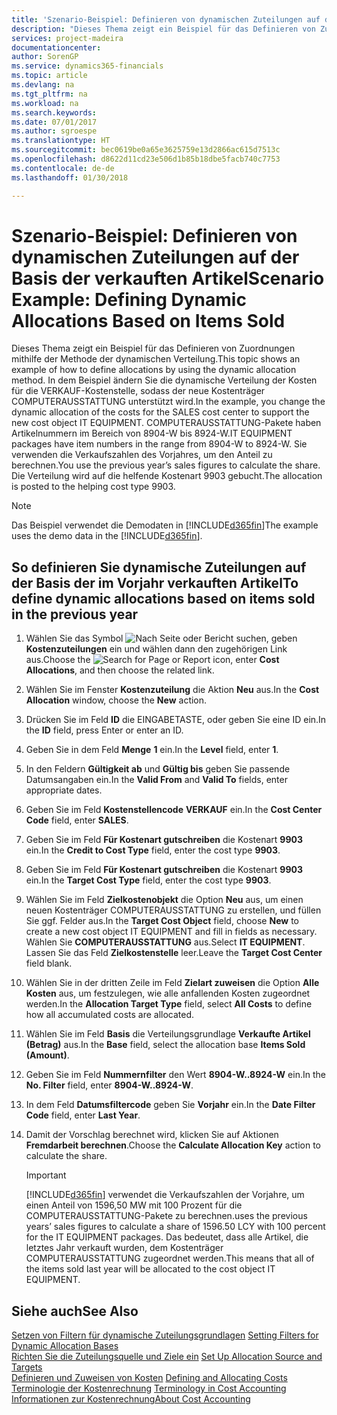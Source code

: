 ```yaml
---
title: 'Szenario-Beispiel: Definieren von dynamischen Zuteilungen auf der Basis der verkauften Artikel | Microsoft Docs'
description: "Dieses Thema zeigt ein Beispiel für das Definieren von Zuordnungen mithilfe der Methode der dynamischen Verteilung."
services: project-madeira
documentationcenter: 
author: SorenGP
ms.service: dynamics365-financials
ms.topic: article
ms.devlang: na
ms.tgt_pltfrm: na
ms.workload: na
ms.search.keywords: 
ms.date: 07/01/2017
ms.author: sgroespe
ms.translationtype: HT
ms.sourcegitcommit: bec0619be0a65e3625759e13d2866ac615d7513c
ms.openlocfilehash: d8622d11cd23e506d1b85b18dbe5facb740c7753
ms.contentlocale: de-de
ms.lasthandoff: 01/30/2018

---
```

# <a name="scenario-example-defining-dynamic-allocations-based-on-items-sold"></a><span data-ttu-id="dfa1b-103">Szenario-Beispiel: Definieren von dynamischen Zuteilungen auf der Basis der verkauften Artikel</span><span class="sxs-lookup"><span data-stu-id="dfa1b-103">Scenario Example: Defining Dynamic Allocations Based on Items Sold</span></span>
<span data-ttu-id="dfa1b-104">Dieses Thema zeigt ein Beispiel für das Definieren von Zuordnungen mithilfe der Methode der dynamischen Verteilung.</span><span class="sxs-lookup"><span data-stu-id="dfa1b-104">This topic shows an example of how to define allocations by using the dynamic allocation method.</span></span> <span data-ttu-id="dfa1b-105">In dem Beispiel ändern Sie die dynamische Verteilung der Kosten für die VERKAUF-Kostenstelle, sodass der neue Kostenträger COMPUTERAUSSTATTUNG unterstützt wird.</span><span class="sxs-lookup"><span data-stu-id="dfa1b-105">In the example, you change the dynamic allocation of the costs for the SALES cost center to support the new cost object IT EQUIPMENT.</span></span> <span data-ttu-id="dfa1b-106">COMPUTERAUSSTATTUNG-Pakete haben Artikelnummern im Bereich von 8904-W bis 8924-W.</span><span class="sxs-lookup"><span data-stu-id="dfa1b-106">IT EQUIPMENT packages have item numbers in the range from 8904-W to 8924-W.</span></span> <span data-ttu-id="dfa1b-107">Sie verwenden die Verkaufszahlen des Vorjahres, um den Anteil zu berechnen.</span><span class="sxs-lookup"><span data-stu-id="dfa1b-107">You use the previous year’s sales figures to calculate the share.</span></span> <span data-ttu-id="dfa1b-108">Die Verteilung wird auf die helfende Kostenart 9903 gebucht.</span><span class="sxs-lookup"><span data-stu-id="dfa1b-108">The allocation is posted to the helping cost type 9903.</span></span>  

> [!NOTE]  
>  <span data-ttu-id="dfa1b-109">Das Beispiel verwendet die Demodaten in [!INCLUDE[d365fin](includes/d365fin_md.md)]</span><span class="sxs-lookup"><span data-stu-id="dfa1b-109">The example uses the demo data in the [!INCLUDE[d365fin](includes/d365fin_md.md)].</span></span>  

## <a name="to-define-dynamic-allocations-based-on-items-sold-in-the-previous-year"></a><span data-ttu-id="dfa1b-110">So definieren Sie dynamische Zuteilungen auf der Basis der im Vorjahr verkauften Artikel</span><span class="sxs-lookup"><span data-stu-id="dfa1b-110">To define dynamic allocations based on items sold in the previous year</span></span>  

1.  <span data-ttu-id="dfa1b-111">Wählen Sie das Symbol ![Nach Seite oder Bericht suchen](media/ui-search/search_small.png "Symbol Nach Seite oder Bericht suchen"), geben **Kostenzuteilungen** ein und wählen dann den zugehörigen Link aus.</span><span class="sxs-lookup"><span data-stu-id="dfa1b-111">Choose the ![Search for Page or Report](media/ui-search/search_small.png "Search for Page or Report icon") icon, enter **Cost Allocations**, and then choose the related link.</span></span>  
2.  <span data-ttu-id="dfa1b-112">Wählen Sie im Fenster **Kostenzuteilung** die Aktion **Neu** aus.</span><span class="sxs-lookup"><span data-stu-id="dfa1b-112">In the **Cost Allocation** window, choose the **New** action.</span></span>  
3.  <span data-ttu-id="dfa1b-113">Drücken Sie im Feld **ID** die EINGABETASTE, oder geben Sie eine ID ein.</span><span class="sxs-lookup"><span data-stu-id="dfa1b-113">In the **ID** field, press Enter or enter an ID.</span></span>  
4.  <span data-ttu-id="dfa1b-114">Geben Sie in dem Feld **Menge** **1** ein.</span><span class="sxs-lookup"><span data-stu-id="dfa1b-114">In the **Level** field, enter **1**.</span></span>  
5.  <span data-ttu-id="dfa1b-115">In den Feldern **Gültigkeit ab** und **Gültig bis** geben Sie passende Datumsangaben ein.</span><span class="sxs-lookup"><span data-stu-id="dfa1b-115">In the **Valid From** and **Valid To** fields, enter appropriate dates.</span></span>  
6.  <span data-ttu-id="dfa1b-116">Geben Sie im Feld **Kostenstellencode** **VERKAUF** ein.</span><span class="sxs-lookup"><span data-stu-id="dfa1b-116">In the **Cost Center Code** field, enter **SALES**.</span></span>  
7.  <span data-ttu-id="dfa1b-117">Geben Sie im Feld **Für Kostenart gutschreiben** die Kostenart **9903** ein.</span><span class="sxs-lookup"><span data-stu-id="dfa1b-117">In the **Credit to Cost Type** field, enter the cost type **9903**.</span></span>  
8.  <span data-ttu-id="dfa1b-118">Geben Sie im Feld **Für Kostenart gutschreiben** die Kostenart **9903** ein.</span><span class="sxs-lookup"><span data-stu-id="dfa1b-118">In the **Target Cost Type** field, enter the cost type **9903**.</span></span>  
9. <span data-ttu-id="dfa1b-119">Wählen Sie im Feld **Zielkostenobjekt** die Option **Neu** aus, um einen neuen Kostenträger COMPUTERAUSSTATTUNG zu erstellen, und füllen Sie ggf. Felder aus.</span><span class="sxs-lookup"><span data-stu-id="dfa1b-119">In the **Target Cost Object** field, choose **New** to create a new cost object IT EQUIPMENT and fill in fields as necessary.</span></span> <span data-ttu-id="dfa1b-120">Wählen Sie **COMPUTERAUSSTATTUNG** aus.</span><span class="sxs-lookup"><span data-stu-id="dfa1b-120">Select **IT EQUIPMENT**.</span></span> <span data-ttu-id="dfa1b-121">Lassen Sie das Feld **Zielkostenstelle** leer.</span><span class="sxs-lookup"><span data-stu-id="dfa1b-121">Leave the **Target Cost Center** field blank.</span></span>  
10. <span data-ttu-id="dfa1b-122">Wählen Sie in der dritten Zeile im Feld **Zielart zuweisen** die Option **Alle Kosten** aus, um festzulegen, wie alle anfallenden Kosten zugeordnet werden.</span><span class="sxs-lookup"><span data-stu-id="dfa1b-122">In the **Allocation Target Type** field, select **All Costs** to define how all accumulated costs are allocated.</span></span>  
11. <span data-ttu-id="dfa1b-123">Wählen Sie im Feld **Basis** die Verteilungsgrundlage **Verkaufte Artikel (Betrag)** aus.</span><span class="sxs-lookup"><span data-stu-id="dfa1b-123">In the **Base** field, select the allocation base **Items Sold (Amount)**.</span></span>  
12. <span data-ttu-id="dfa1b-124">Geben Sie im Feld **Nummernfilter** den Wert **8904-W..8924-W** ein.</span><span class="sxs-lookup"><span data-stu-id="dfa1b-124">In the **No. Filter** field, enter **8904-W..8924-W**.</span></span>  
13. <span data-ttu-id="dfa1b-125">In dem Feld **Datumsfiltercode** geben Sie **Vorjahr** ein.</span><span class="sxs-lookup"><span data-stu-id="dfa1b-125">In the **Date Filter Code** field, enter **Last Year**.</span></span>  
14. <span data-ttu-id="dfa1b-126">Damit der Vorschlag berechnet wird, klicken Sie auf Aktionen **Fremdarbeit berechnen**.</span><span class="sxs-lookup"><span data-stu-id="dfa1b-126">Choose the **Calculate Allocation Key** action to calculate the share.</span></span>  

    > [!IMPORTANT]  
    >  [!INCLUDE[d365fin](includes/d365fin_md.md)] <span data-ttu-id="dfa1b-127"> verwendet die Verkaufszahlen der Vorjahre, um einen Anteil von 1596,50 MW mit 100 Prozent für die COMPUTERAUSSTATTUNG-Pakete zu berechnen.</span><span class="sxs-lookup"><span data-stu-id="dfa1b-127">uses the previous years’ sales figures to calculate a share of 1596.50 LCY with 100 percent for the IT EQUIPMENT packages.</span></span> <span data-ttu-id="dfa1b-128">Das bedeutet, dass alle Artikel, die letztes Jahr verkauft wurden, dem Kostenträger COMPUTERAUSSTATTUNG zugeordnet werden.</span><span class="sxs-lookup"><span data-stu-id="dfa1b-128">This means that all of the items sold last year will be allocated to the cost object IT EQUIPMENT.</span></span>  

## <a name="see-also"></a><span data-ttu-id="dfa1b-129">Siehe auch</span><span class="sxs-lookup"><span data-stu-id="dfa1b-129">See Also</span></span>  
 <span data-ttu-id="dfa1b-130">[Setzen von Filtern für dynamische Zuteilungsgrundlagen](finance-setting-filters-for-dynamic-allocation-bases.md) </span><span class="sxs-lookup"><span data-stu-id="dfa1b-130">[Setting Filters for Dynamic Allocation Bases](finance-setting-filters-for-dynamic-allocation-bases.md) </span></span>  
 <span data-ttu-id="dfa1b-131">[Richten Sie die Zuteilungsquelle und Ziele ein](finance-how-to-set-up-allocation-source-and-targets.md) </span><span class="sxs-lookup"><span data-stu-id="dfa1b-131">[Set Up Allocation Source and Targets](finance-how-to-set-up-allocation-source-and-targets.md) </span></span>  
 <span data-ttu-id="dfa1b-132">[Definieren und Zuweisen von Kosten](finance-define-and-allocate-costs.md) </span><span class="sxs-lookup"><span data-stu-id="dfa1b-132">[Defining and Allocating Costs](finance-define-and-allocate-costs.md) </span></span>  
 <span data-ttu-id="dfa1b-133">[Terminologie der Kostenrechnung](finance-terminology-in-cost-accounting.md) </span><span class="sxs-lookup"><span data-stu-id="dfa1b-133">[Terminology in Cost Accounting](finance-terminology-in-cost-accounting.md) </span></span>  
 [<span data-ttu-id="dfa1b-134">Informationen zur Kostenrechnung</span><span class="sxs-lookup"><span data-stu-id="dfa1b-134">About Cost Accounting</span></span>](finance-about-cost-accounting.md)


